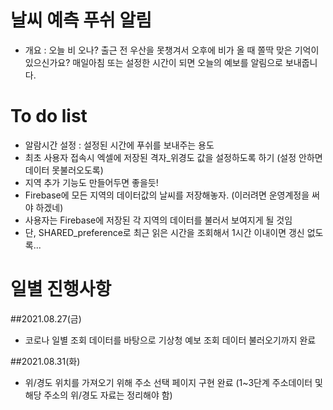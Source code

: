 # 날씨 예측 푸쉬 알림
- 개요 : 오늘 비 오나? 출근 전 우산을 못챙겨서 오후에 비가 올 때 쫄딱 맞은 기억이 있으신가요?
        매일아침 또는 설정한 시간이 되면 오늘의 예보를 알림으로 보내줍니다.

# To do list
- 알람시간 설정 : 설정된 시간에 푸쉬를 보내주는 용도
- 최초 사용자 접속시 엑셀에 저장된 격자_위경도 값을 설정하도록 하기 (설정 안하면 데이터 못불러오도록)
- 지역 추가 기능도 만들어두면 좋을듯!
- Firebase에 모든 지역의 데이터값의 날씨를 저장해놓자. (이러려면 운영계정을 써야 하겠네)
- 사용자는 Firebase에 저장된 각 지역의 데이터를 불러서 보여지게 될 것임
- 단, SHARED_preference로 최근 읽은 시간을 조회해서 1시간 이내이면 갱신 없도록...

# 일별 진행사항
##2021.08.27(금)
- 코로나 일별 조회 데이터를 바탕으로 기상청 예보 조회 데이터 불러오기까지 완료

##2021.08.31(화)
- 위/경도 위치를 가져오기 위해 주소 선택 페이지 구현 완료 (1~3단계 주소데이터 및 해당 주소의 위/경도 자료는 정리해야 함)